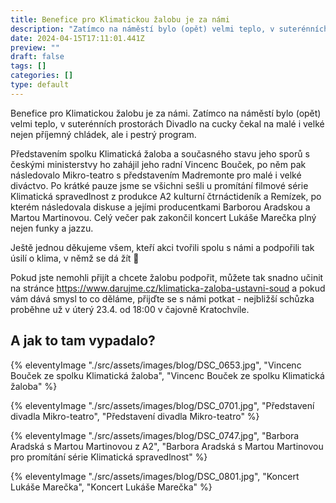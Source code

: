 ```yaml
---
title: Benefice pro Klimatickou žalobu je za námi
description: "Zatímco na náměstí bylo (opět) velmi teplo, v suterénních prostorách Divadlo na cucky čekal na malé i velké nejen příjemný chládek, ale i pestrý program."
date: 2024-04-15T17:11:01.441Z
preview: ""
draft: false
tags: []
categories: []
type: default
---
```


Benefice pro Klimatickou žalobu je za námi. Zatímco na náměstí bylo (opět) velmi teplo, v suterénních prostorách Divadlo na cucky čekal na malé i velké nejen příjemný chládek, ale i pestrý program.

Představením spolku Klimatická žaloba a současného stavu jeho sporů s českými ministerstvy ho zahájil jeho radní Vincenc Bouček, po něm pak následovalo Mikro-teatro s představením Madremonte pro malé i velké diváctvo. Po krátké pauze jsme se všichni sešli u promítání filmové série Klimatická spravedlnost z produkce A2 kulturní čtrnáctideník a Remízek, po kterém následovala diskuse a jejími producentkami Barborou Aradskou a Martou Martinovou. Celý večer pak zakončil koncert Lukáše Marečka plný nejen funky a jazzu.

Ještě jednou děkujeme všem, kteří akci tvořili spolu s námi a podpořili tak úsilí o klima, v němž se dá žít 💚

Pokud jste nemohli přijít a chcete žalobu podpořit, můžete tak snadno učinit na stránce https://www.darujme.cz/klimaticka-zaloba-ustavni-soud a pokud vám dává smysl to co děláme, přijďte se s námi potkat - nejbližší schůzka proběhne už v úterý 23.4. od 18:00 v čajovně Kratochvíle.

## A jak to tam vypadalo?

{% eleventyImage "./src/assets/images/blog/DSC_0653.jpg", "Vincenc Bouček ze spolku Klimatická žaloba", "Vincenc Bouček ze spolku Klimatická žaloba" %}

{% eleventyImage "./src/assets/images/blog/DSC_0701.jpg", "Představení divadla Mikro-teatro", "Představení divadla Mikro-teatro" %}

{% eleventyImage "./src/assets/images/blog/DSC_0747.jpg", "Barbora Aradská s Martou Martinovou z A2", "Barbora Aradská s Martou Martinovou pro promítání série Klimatická spravedlnost" %}

{% eleventyImage "./src/assets/images/blog/DSC_0801.jpg", "Koncert Lukáše Marečka", "Koncert Lukáše Marečka" %}